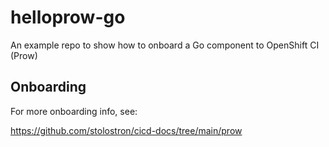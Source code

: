 # helloprow-go
 An example repo to show how to onboard a Go component to OpenShift CI (Prow)

## Onboarding
For more onboarding info, see:

<https://github.com/stolostron/cicd-docs/tree/main/prow>
